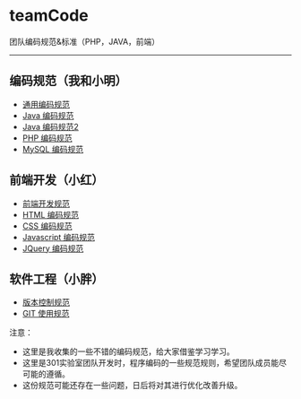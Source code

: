 ﻿# teamCode
团队编码规范&amp;标准（PHP，JAVA，前端）

-------------

## 编码规范（我和小明）

* [通用编码规范](common.md)  
* [Java 编码规范](java.md)
* [Java 编码规范2](java2.md)
* [PHP 编码规范](php.md)
* [MySQL 编码规范](mysql.md)

## 前端开发（小红）

* [前端开发规范](web.md)
* [HTML 编码规范](html.md)
* [CSS 编码规范](css.md)
* [Javascript 编码规范](javascript.md)
* [JQuery 编码规范](jquery.md)

## 软件工程（小胖）

* [版本控制规范](version.md)
* [GIT 使用规范](git.md)

注意：

* 这里是我收集的一些不错的编码规范，给大家借鉴学习学习。
* 这里是301实验室团队开发时，程序编码的一些规范规则，希望团队成员能尽可能的遵循。
* 这份规范可能还存在一些问题，日后将对其进行优化改善升级。


